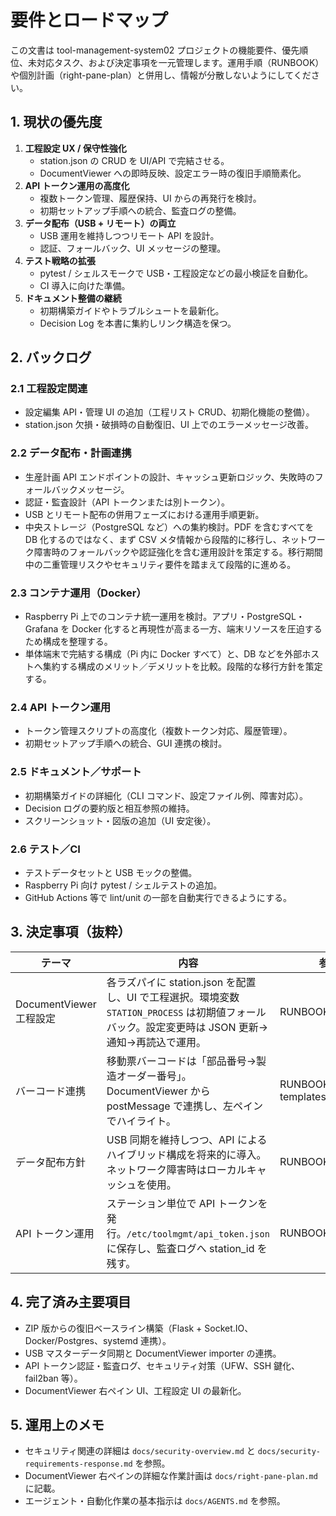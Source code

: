 # 要件とロードマップ

この文書は tool-management-system02 プロジェクトの機能要件、優先順位、未対応タスク、および決定事項を一元管理します。運用手順（RUNBOOK）や個別計画（right-pane-plan）と併用し、情報が分散しないようにしてください。

## 1. 現状の優先度

1. **工程設定 UX / 保守性強化**  
   - station.json の CRUD を UI/API で完結させる。  
   - DocumentViewer への即時反映、設定エラー時の復旧手順簡素化。
2. **API トークン運用の高度化**  
   - 複数トークン管理、履歴保持、UI からの再発行を検討。  
   - 初期セットアップ手順への統合、監査ログの整備。
3. **データ配布（USB + リモート）の両立**  
   - USB 運用を維持しつつリモート API を設計。  
   - 認証、フォールバック、UI メッセージの整理。
4. **テスト戦略の拡張**  
   - pytest / シェルスモークで USB・工程設定などの最小検証を自動化。  
   - CI 導入に向けた準備。
5. **ドキュメント整備の継続**  
   - 初期構築ガイドやトラブルシュートを最新化。  
   - Decision Log を本書に集約しリンク構造を保つ。

## 2. バックログ

### 2.1 工程設定関連
- 設定編集 API・管理 UI の追加（工程リスト CRUD、初期化機能の整備）。
- station.json 欠損・破損時の自動復旧、UI 上でのエラーメッセージ改善。

### 2.2 データ配布・計画連携
- 生産計画 API エンドポイントの設計、キャッシュ更新ロジック、失敗時のフォールバックメッセージ。 
- 認証・監査設計（API トークンまたは別トークン）。
- USB とリモート配布の併用フェーズにおける運用手順更新。
- 中央ストレージ（PostgreSQL など）への集約検討。PDF を含むすべてを DB 化するのではなく、まず CSV メタ情報から段階的に移行し、ネットワーク障害時のフォールバックや認証強化を含む運用設計を策定する。移行期間中の二重管理リスクやセキュリティ要件を踏まえて段階的に進める。

### 2.3 コンテナ運用（Docker）
- Raspberry Pi 上でのコンテナ統一運用を検討。アプリ・PostgreSQL・Grafana を Docker 化すると再現性が高まる一方、端末リソースを圧迫するため構成を整理する。
- 単体端末で完結する構成（Pi 内に Docker すべて）と、DB などを外部ホストへ集約する構成のメリット／デメリットを比較。段階的な移行方針を策定する。

### 2.4 API トークン運用
- トークン管理スクリプトの高度化（複数トークン対応、履歴管理）。
- 初期セットアップ手順への統合、GUI 連携の検討。

### 2.5 ドキュメント／サポート
- 初期構築ガイドの詳細化（CLI コマンド、設定ファイル例、障害対応）。
- Decision ログの要約版と相互参照の維持。 
- スクリーンショット・図版の追加（UI 安定後）。

### 2.6 テスト／CI
- テストデータセットと USB モックの整備。 
- Raspberry Pi 向け pytest / シェルテストの追加。 
- GitHub Actions 等で lint/unit の一部を自動実行できるようにする。

## 3. 決定事項（抜粋）

| テーマ | 内容 | 参照 |
| --- | --- | --- |
| DocumentViewer 工程設定 | 各ラズパイに station.json を配置し、UI で工程選択。環境変数 `STATION_PROCESS` は初期値フォールバック。設定変更時は JSON 更新→通知→再読込で運用。 | RUNBOOK 3.7 |
| バーコード連携 | 移動票バーコードは「部品番号→製造オーダー番号」。DocumentViewer から postMessage で連携し、左ペインでハイライト。 | RUNBOOK 3.10 / templates/index.html |
| データ配布方針 | USB 同期を維持しつつ、API によるハイブリッド構成を将来的に導入。ネットワーク障害時はローカルキャッシュを使用。 | RUNBOOK 3.8 |
| API トークン運用 | ステーション単位で API トークンを発行。`/etc/toolmgmt/api_token.json` に保存し、監査ログへ station_id を残す。 | RUNBOOK 3.4 |

## 4. 完了済み主要項目

- ZIP 版からの復旧ベースライン構築（Flask + Socket.IO、Docker/Postgres、systemd 連携）。
- USB マスターデータ同期と DocumentViewer importer の連携。 
- API トークン認証・監査ログ、セキュリティ対策（UFW、SSH 鍵化、fail2ban 等）。
- DocumentViewer 右ペイン UI、工程設定 UI の最新化。 

## 5. 運用上のメモ

- セキュリティ関連の詳細は `docs/security-overview.md` と `docs/security-requirements-response.md` を参照。
- DocumentViewer 右ペインの詳細な作業計画は `docs/right-pane-plan.md` に記載。
- エージェント・自動化作業の基本指示は `docs/AGENTS.md` を参照。
